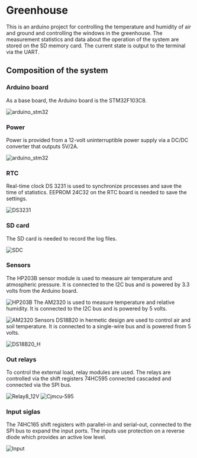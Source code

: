 # Greenhouse
This is an arduino project for controlling the temperature and humidity of air and ground and controlling the windows in the greenhouse. The measurement statistics and data about the operation of the system are stored on the SD memory card. The current state is output to the terminal via the UART.
## Сomposition of the system
### Arduino board
As a base board, the Arduino board is the STM32F103C8.

![arduino_stm32](https://github.com/EngDial/Greenhouse/blob/master/img/arduino_stm32_.jpg)
### Power
Power is provided from a 12-volt uninterruptible power supply via a DC/DC converter that outputs 5V/2A.

![arduino_stm32](https://github.com/EngDial/Greenhouse/blob/master/img/dc_dc_.jpg)
### RTC
Real-time clock DS 3231 is used to synchronize processes and save the time of statistics. EEPROM 24C32 on the RTC board is needed to save the settings.

![DS3231](https://github.com/EngDial/Greenhouse/blob/master/img/DS3231_.jpg)
### SD card
The SD card is needed to record the log files.

![SDC](https://github.com/EngDial/Greenhouse/blob/master/img/SDC_.jpg)
### Sensors
The HP203B sensor module is used to measure air temperature and atmospheric pressure. It is connected to the I2C bus and is powered by 3.3 volts from the Arduino board.

![HP203B](https://github.com/EngDial/Greenhouse/blob/master/img/HP203B_.jpg)
The AM2320 is used to measure temperature and relative humidity. It is connected to the I2C bus and is powered by 5 volts.

![AM2320](https://github.com/EngDial/Greenhouse/blob/master/img/AM2320_.jpg)
Sensors DS18B20 in hermetic design are used to control air and soil temperature. It is connected to a single-wire bus and is powered from 5 volts.

![DS18B20_H](https://github.com/EngDial/Greenhouse/blob/master/img/DS18B20_H_.jpg)
### Out relays
To control the external load, relay modules are used. The relays are controlled via the shift registers 74НС595 connected cascaded and connected via the SPI bus.

![Relay8_12V](https://github.com/EngDial/Greenhouse/blob/master/img/Relay8_12V.jpg)
![Cjmcu-595](https://github.com/EngDial/Greenhouse/blob/master/img/Cjmcu-595.jpg)
### Input siglas
The 74HC165 shift registers with parallel-in and serial-out, connected to the SPI bus to expand the input ports. The inputs use protection on a reverse diode which provides an active low level.

![Input](https://github.com/EngDial/Greenhouse/blob/master/img/Input.jpg)

